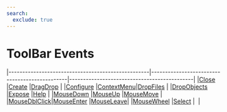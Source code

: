 ```yaml
---
search:
  exclude: true
---
```


<h1 class="heading"><span class="name">ToolBar Events</span></h1>

|---------------------------------------------------|-----------------------------------------------|---------------------------------------------|
|[Close](../methodorevents/close.md)                |[Create](../methodorevents/create.md)          |[DragDrop](../methodorevents/dragdrop.md)    |
|[Configure](../methodorevents/configure.md)        |[ContextMenu](../methodorevents/contextmenu.md)|[DropFiles](../methodorevents/dropfiles.md)  |
|[DropObjects](../methodorevents/dropobjects.md)    |[Expose](../methodorevents/expose.md)          |[Help](../methodorevents/help.md)            |
|[MouseDown](../methodorevents/mousedown.md)        |[MouseUp](../methodorevents/mouseup.md)        |[MouseMove](../methodorevents/mousemove.md)  |
|[MouseDblClick](../methodorevents/mousedblclick.md)|[MouseEnter](../methodorevents/mouseenter.md)  |[MouseLeave](../methodorevents/mouseleave.md)|
|[MouseWheel](../methodorevents/mousewheel.md)      |[Select](../methodorevents/select.md)          |&nbsp;                                       |
